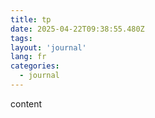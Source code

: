 ```yaml
---
title: tp
date: 2025-04-22T09:38:55.480Z
tags:
layout: 'journal'
lang: fr
categories: 
  - journal
---
```

content 